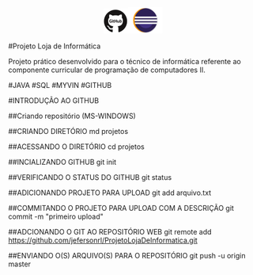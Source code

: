 <p align="center"><img width="10%" src="imgs/github.jpg" /><img width="14%" src="imgs/logo_eclipse.jpg" /></p>

#Projeto Loja de Informática

Projeto prático desenvolvido para o técnico de informática referente ao componente curricular de programação de computadores II.

#JAVA #SQL #MYVIN #GITHUB

#INTRODUÇÃO AO GITHUB

##Criando repositório (MS-WINDOWS)

##CRIANDO DIRETÓRIO
md projetos

##ACESSANDO O DIRETÓRIO
cd projetos

##INCIALIZANDO GITHUB
git init

##VERIFICANDO O STATUS DO GITHUB
git status

##ADICIONANDO PROJETO PARA UPLOAD
git add arquivo.txt

##COMMITANDO O PROJETO PARA UPLOAD COM A DESCRIÇÃO
git commit -m "primeiro upload"

##ADCIONANDO O GIT AO REPOSITÓRIO WEB
git remote add https://github.com/jefersonrl/ProjetoLojaDeInformatica.git

##ENVIANDO O(S) ARQUIVO(S) PARA O REPOSITÓRIO
git push -u origin master
